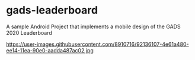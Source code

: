 # gads-leaderboard
A sample Android Project that implements a mobile design of the GADS 2020 Leaderboard

https://user-images.githubusercontent.com/8910716/92136107-4e61a480-ee14-11ea-90e0-aadda487ac02.jpg
